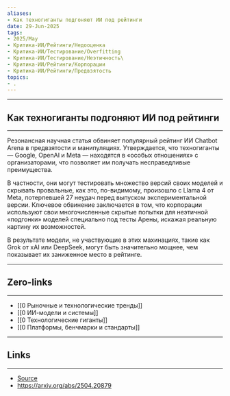 ```yaml
---
aliases: 
- Как техногиганты подгоняют ИИ под рейтинги 
date: 29-Jun-2025
tags:
- 2025/May
- Критика-ИИ/Рейтинги/Недооценка
- Критика-ИИ/Тестирование/Overfitting
- Критика-ИИ/Тестирование/Неэтичность\
- Критика-ИИ/Рейтинги/Корпорации
- Критика-ИИ/Рейтинги/Предвзятость
topics:
- .
---
```

-----
##  Как техногиганты подгоняют ИИ под рейтинги 
-----
Резонансная научная статья обвиняет популярный рейтинг ИИ Chatbot Arena в предвзятости и манипуляциях. Утверждается, что техногиганты — Google, OpenAI и Meta — находятся в «особых отношениях» с организаторами, что позволяет им получать несправедливые преимущества.

В частности, они могут тестировать множество версий своих моделей и скрывать провальные, как это, по-видимому, произошло с Llama 4 от Meta, потерпевшей 27 неудач перед выпуском экспериментальной версии. Ключевое обвинение заключается в том, что корпорации используют свои многочисленные скрытые попытки для неэтичной «подгонки» моделей специально под тесты Арены, искажая реальную картину их возможностей.

В результате модели, не участвующие в этих махинациях, такие как Grok от xAI или DeepSeek, могут быть значительно мощнее, чем показывает их заниженное место в рейтинге.

---
## Zero-links
---
- [[0 Рыночные и технологические тренды]]
- [[0 ИИ-модели и системы]]
- [[0 Технологические гиганты]]
- [[0 Платформы, бенчмарки и стандарты]]

---
## Links
---
- [Source](https://t.me/turboproject/1644)
- https://arxiv.org/abs/2504.20879